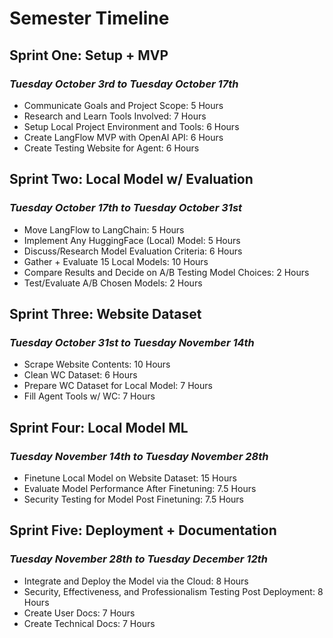 # Semester Timeline

## Sprint One: Setup + MVP
### _Tuesday October 3rd to Tuesday October 17th_
- Communicate Goals and Project Scope: 5 Hours
- Research and Learn Tools Involved: 7 Hours
- Setup Local Project Environment and Tools: 6 Hours
- Create LangFlow MVP with OpenAI API: 6 Hours
- Create Testing Website for Agent: 6 Hours

## Sprint Two: Local Model w/ Evaluation
### _Tuesday October 17th to Tuesday October 31st_
- Move LangFlow to LangChain: 5 Hours
- Implement Any HuggingFace (Local) Model: 5 Hours
- Discuss/Research Model Evaluation Criteria: 6 Hours
- Gather + Evaluate 15 Local Models: 10 Hours
- Compare Results and Decide on A/B Testing Model Choices: 2 Hours
- Test/Evaluate A/B Chosen Models: 2 Hours

## Sprint Three: Website Dataset
### _Tuesday October 31st to Tuesday November 14th_
- Scrape Website Contents: 10 Hours
- Clean WC Dataset: 6 Hours
- Prepare WC Dataset for Local Model: 7 Hours
- Fill Agent Tools w/ WC: 7 Hours

## Sprint Four: Local Model ML
### _Tuesday November 14th to Tuesday November 28th_
- Finetune Local Model on Website Dataset: 15 Hours
- Evaluate Model Performance After Finetuning: 7.5 Hours
- Security Testing for Model Post Finetuning: 7.5 Hours

## Sprint Five: Deployment + Documentation
### _Tuesday November 28th to Tuesday December 12th_
- Integrate and Deploy the Model via the Cloud: 8 Hours
- Security, Effectiveness, and Professionalism Testing Post Deployment: 8 Hours
- Create User Docs: 7 Hours
- Create Technical Docs: 7 Hours
